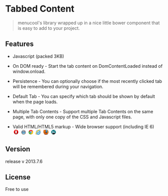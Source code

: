 # Tabbed Content

> menucool's library wrapped up in a nice little bower component that is easy to add to your project.

## Features

* Javascript (packed 3KB)

* On DOM ready - Start the tab content on DomContentLoaded instead of window.onload.

* Persistence - You can optionally choose if the most recently clicked tab will be remembered during your navigation.

* Default Tab - You can specify which tab should be shown by default when the page loads.

* Multiple Tab Contents - Support multiple Tab Contents on the same page, with only one copy of the CSS and Javascript files.

* Valid HTML/HTML5 markup - Wide browser support (including IE 6) ![cross-browser](media/cross_browser.gif)

## Version

release v 2013.7.6

## License

Free to use